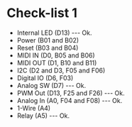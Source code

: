 # Check-list 1

* Internal LED (D13) --- Ok.
* Power (B01 and B02)
* Reset (B03 and B04)
* MIDI IN (D0, B05 and B06)
* MIDI OUT (D1, B10 and B11)
* I2C (D2 and D3, F05 and F06)
* Digital IO (D6, F03)
* Analog SW (D7) --- Ok.
* PWM Out (D13, F25 and F26) --- Ok.
* Analog In (A0, F04 and F08) --- Ok.
* 1-Wire (A4)
* Relay (A5) --- Ok.
